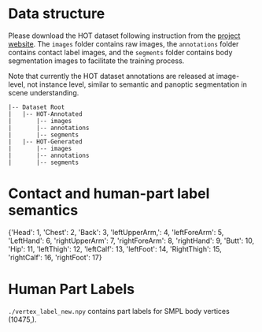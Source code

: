 # Data structure
Please download the HOT dataset following instruction from the [project website](https://hot.is.tue.mpg.de/). The `images` folder contains raw images, the `annotations` folder contains contact label images, and the `segments` folder contains body segmentation images to facilitate the training process.

Note that currently the HOT dataset annotations are released at image-level, not instance level, similar to semantic and panoptic segmentation in scene understanding.

```
|-- Dataset Root
|	|-- HOT-Annotated
|		|-- images
|		|-- annotations
|		|-- segments
|	|-- HOT-Generated
|		|-- images
|		|-- annotations
|		|-- segments
```

# Contact and human-part label semantics
{'Head': 1, 'Chest': 2, 'Back': 3, 'leftUpperArm,': 4, 'leftForeArm': 5, 'LeftHand': 6, 'rightUpperArm': 7,
 'rightForeArm': 8, 'rightHand': 9, 'Butt': 10, 'Hip': 11, 'leftThigh': 12, 'leftCalf': 13, 'leftFoot': 14,
 'RightThigh': 15, 'rightCalf': 16, 'rightFoot': 17}

# Human Part Labels  
`./vertex_label_new.npy` contains part labels for SMPL body vertices (10475,).
